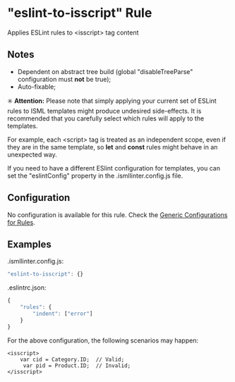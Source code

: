 # "eslint-to-isscript" Rule

Applies ESLint rules to &lt;isscript> tag content

## Notes

- Dependent on abstract tree build (global "disableTreeParse" configuration must **not** be true);<br/>
- Auto-fixable;

:eight_spoked_asterisk: **Attention:** Please note that simply applying your current set of ESLint rules to ISML templates might produce undesired side-effects. It is recommended that you carefully select which rules will apply to the templates.

For example, each &lt;script> tag is treated as an independent scope, even if they are in the same template, so **let** and **const** rules might behave in an unexpected way.

If you need to have a different ESlint configuration for templates, you can set the "eslintConfig" property in the .ismllinter.config.js file.

## Configuration

No configuration is available for this rule. Check the [Generic Configurations for Rules][generic-config].

## Examples

.ismllinter.config.js:
```js
"eslint-to-isscript": {}
```

.eslintrc.json:
```js
{
    "rules": {
        "indent": ["error"]
    }
}

```

For the above configuration, the following scenarios may happen:

```
<isscript>
    var cid = Category.ID;  // Valid;
     var pid = Product.ID;  // Invalid;
</isscript>
```

[generic-config]: <../generic-rule-config.md>

